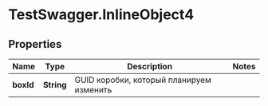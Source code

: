 # TestSwagger.InlineObject4

## Properties

Name | Type | Description | Notes
------------ | ------------- | ------------- | -------------
**boxId** | **String** | GUID коробки, который планируем изменить | 


